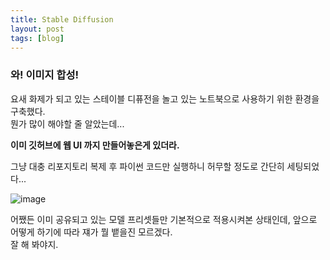 ```yaml
---
title: Stable Diffusion
layout: post
tags: [blog]
---
```

### 와! 이미지 합성!
요새 화제가 되고 있는 스테이블 디퓨전을 놀고 있는 노트북으로 사용하기 위한 환경을 구축했다.  
뭔가 많이 해야할 줄 알았는데...  

**이미 깃허브에 웹 UI 까지 만들어놓은게 있더라.**

그냥 대충 리포지토리 복제 후 파이썬 코드만 실행하니 허무할 정도로 간단히 세팅되었다...

![image](https://user-images.githubusercontent.com/43718966/220012298-4ef24085-8bb5-47eb-b8a1-fa127297ec19.png)

어쨌든 이미 공유되고 있는 모델 프리셋들만 기본적으로 적용시켜본 상태인데, 앞으로 어떻게 하기에 따라 쟤가 뭘 뱉을진 모르겠다.  
잘 해 봐야지.
